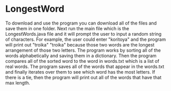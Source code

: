 # LongestWord
To download and use the program you can download all of the files and save them in one folder.
Next run the main file which is the LongestWords.java file and it will prompt the user to input a random string of characters.
For example, the user could enter "koritoya" and the program will print out "troika" "troika" because those two words are the longest
arrangement of those two letters. The program works by sorting all of the words alphabetically and saving them in a dictionary. Then the program
compares all of the sorted word to the word in words.txt which is a list of real words. The program saves all of the words that appear in the
words.txt and finally iterates over them to see which word has the most letters. If there is a tie, then the program will print out all
of the words that have that max length.
